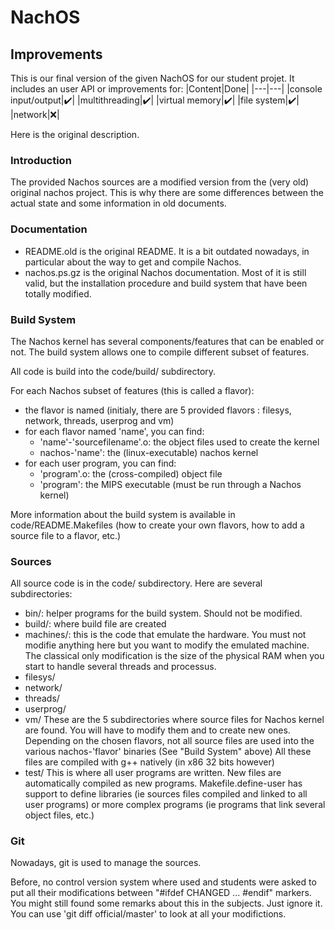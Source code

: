 # NachOS

## Improvements

This is our final version of the given NachOS for our student projet. It includes
an user API or improvements for:
|Content|Done|
|---|---|
|console input/output|✔️| 
|multithreading|✔️|
|virtual memory|✔️|
|file system|✔️|
|network|❌|  

Here is the original description.

### Introduction

The provided Nachos sources are a modified version from the (very old) original
nachos project. This is why there are some differences between the actual state
and some information in old documents.

### Documentation

- README.old is the original README. It is a bit outdated nowadays, in
  particular about the way to get and compile Nachos.
- nachos.ps.gz is the original Nachos documentation. Most of it is still valid,
  but the installation procedure and build system that have been totally
  modified.

### Build System

The Nachos kernel has several components/features that can be enabled or not.
The build system allows one to compile different subset of features.

All code is build into the code/build/ subdirectory.

For each Nachos subset of features (this is called a flavor):
- the flavor is named (initialy, there are 5 provided flavors : filesys,
  network, threads, userprog and vm)
- for each flavor named 'name', you can find:
  - 'name'-'sourcefilename'.o: the object files used to create the kernel
  - nachos-'name': the (linux-executable) nachos kernel
- for each user program, you can find:
  - 'program'.o: the (cross-compiled) object file
  - 'program': the MIPS executable (must be run through a Nachos kernel)

More information about the build system is available in code/README.Makefiles
(how to create your own flavors, how to add a source file to a flavor, etc.)

### Sources

All source code is in the code/ subdirectory. Here are several subdirectories:
- bin/: helper programs for the build system. Should not be modified.
- build/: where build file are created
- machines/: this is the code that emulate the hardware. You must not modifie
  anything here but you want to modify the emulated machine. The classical only
  modification is the size of the physical RAM when you start to handle several
  threads and processus.
- filesys/
- network/
- threads/
- userprog/
- vm/
  These are the 5 subdirectories where source files for Nachos kernel are
  found. You will have to modify them and to create new ones.
  Depending on the chosen flavors, not all source files are used into the
  various nachos-'flavor' binaries (See "Build System" above)
    All these files are compiled with g++ natively (in x86 32 bits however)
- test/
  This is where all user programs are written. New files are automatically
  compiled as new programs.
    Makefile.define-user has support to define libraries (ie sources files
  compiled and linked to all user programs) or more complex programs (ie
  programs that link several object files, etc.)

### Git

Nowadays, git is used to manage the sources.

  Before, no control version system where used and students were asked to put
all their modifications between "#ifdef CHANGED ... #endif" markers. You might
still found some remarks about this in the subjects. Just ignore it.
  You can use 'git diff official/master' to look at all your modifictions.

